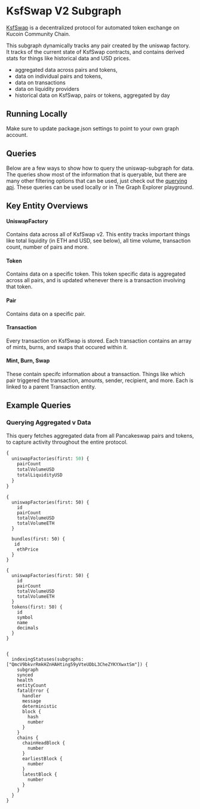 # KsfSwap V2 Subgraph

[KsfSwap](https://KsfSwap.finance/) is a decentralized protocol for automated token exchange on Kucoin Community Chain.

This subgraph dynamically tracks any pair created by the uniswap factory. It tracks of the current state of KsfSwap contracts, and contains derived stats for things like historical data and USD prices.

- aggregated data across pairs and tokens,
- data on individual pairs and tokens,
- data on transactions
- data on liquidity providers
- historical data on KsfSwap, pairs or tokens, aggregated by day

## Running Locally

Make sure to update package.json settings to point to your own graph account.

## Queries

Below are a few ways to show how to query the uniswap-subgraph for data. The queries show most of the information that is queryable, but there are many other filtering options that can be used, just check out the [querying api](https://thegraph.com/docs/graphql-api). These queries can be used locally or in The Graph Explorer playground.

## Key Entity Overviews

#### UniswapFactory

Contains data across all of KsfSwap v2. This entity tracks important things like total liquidity (in ETH and USD, see below), all time volume, transaction count, number of pairs and more.

#### Token

Contains data on a specific token. This token specific data is aggregated across all pairs, and is updated whenever there is a transaction involving that token.

#### Pair

Contains data on a specific pair.

#### Transaction

Every transaction on KsfSwap is stored. Each transaction contains an array of mints, burns, and swaps that occured within it.

#### Mint, Burn, Swap

These contain specifc information about a transaction. Things like which pair triggered the transaction, amounts, sender, recipient, and more. Each is linked to a parent Transaction entity.

## Example Queries

### Querying Aggregated v Data

This query fetches aggregated data from all Pancakeswap pairs and tokens, to capture activity throughout the entire protocol.

```graphql
{
  uniswapFactories(first: 50) {
    pairCount
    totalVolumeUSD
    totalLiquidityUSD
  }
}
```
```price
{
  uniswapFactories(first: 50) {
    id
    pairCount
    totalVolumeUSD
    totalVolumeETH
  }
  
  bundles(first: 50) {
   id
    ethPrice
  }
}

```
```token
{
  uniswapFactories(first: 50) {
    id
    pairCount
    totalVolumeUSD
    totalVolumeETH
  }
  tokens(first: 50) {
    id
    symbol
    name
    decimals
  }
}

```
```Admin queries

{
  indexingStatuses(subgraphs: ["QmcV9bkvrRmkHZnHAHting59yVteUDbL3CheZYKYXwxtSm"]) {
    subgraph
    synced
    health
    entityCount
    fatalError {
      handler
      message
      deterministic
      block {
        hash
        number
      }
    }
    chains {
      chainHeadBlock {
        number
      }
      earliestBlock {
        number
      }
      latestBlock {
        number
      }
    }
  }
}
```
